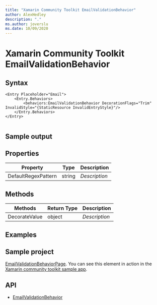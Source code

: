 ```yaml
---
title: "Xamarin Community Toolkit EmailValidationBehavior"
author: AlexHedley
description: "."
ms.author: joverslu
ms.date: 10/09/2020
---
```


# Xamarin Community Toolkit EmailValidationBehavior

<!-- Describe your control -->

## Syntax

```xaml
<Entry Placeholder="Email">
    <Entry.Behaviors>
        <behaviors:EmailValidationBehavior DecorationFlags="Trim" InvalidStyle="{StaticResource InvalidEntryStyle}"/>
    </Entry.Behaviors>
</Entry>
```

```csharp

```

## Sample output

## Properties

| Property | Type | Description |
| -- | -- | -- |
| DefaultRegexPattern | string  | *Description* |

## Methods

| Methods | Return Type | Description |
| -- | -- | -- |
| DecorateValue | object  | *Description* |

## Examples

<!-- All control/helper must at least have an example to show the use of Properties and Methods in your control/helper with the output -->

## Sample project

[EmailValidationBehaviorPage](https://github.com/xamarin/XamarinCommunityToolkit/blob/main/XamarinCommunityToolkitSample/Pages/Behaviors/EmailValidationBehaviorPage.xaml). You can see this element in action in the [Xamarin community toolkit sample app](https://github.com/xamarin/XamarinCommunityToolkit/tree/main/XamarinCommunityToolkitSample).

## API

- [EmailValidationBehavior](https://github.com/xamarin/XamarinCommunityToolkit/blob/main/XamarinCommunityToolkit/Behaviors/EmailValidationBehavior.shared.cs)
